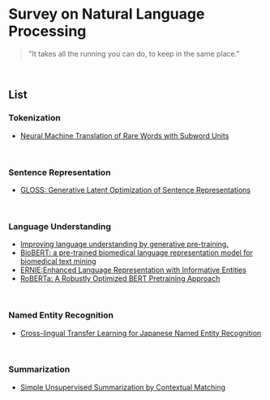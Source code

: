 # Survey on Natural Language Processing

> "It takes all the running you can do, to keep in the same place."
<br>

## List

### Tokenization

- [Neural Machine Translation of Rare Words with Subword Units](https://github.com/marucha80t/survey-nlp/blob/master/docs/wordpiece.md)
<br>


### Sentence Representation

- [GLOSS: Generative Latent Optimization of Sentence Representations](https://github.com/marucha80t/survey-nlp/blob/master/docs/GLOSS.md)
<br>


### Language Understanding

- [Improving language understanding by generative pre-training.](https://github.com/marucha80t/survey-nlp/blob/master/docs/GPT.md)
- [BioBERT: a pre-trained biomedical language representation model for biomedical text mining](https://github.com/marucha80t/survey-nlp/blob/master/docs/BioBERT.md)
- [ERNIE:Enhanced Language Representation with Informative Entities](https://github.com/marucha80t/survey-nlp/blob/master/docs/ERNIE.md)
- [RoBERTa: A Robustly Optimized BERT Pretraining Approach](https://github.com/marucha80t/survey-nlp/blob/master/docs/RoBERTa.md)
<br>

### Named Entity Recognition

- [Cross-lingual Transfer Learning for Japanese Named Entity Recognition](https://github.com/marucha80t/survey-nlp/blob/master/docs/MOM.md)
<br>

### Summarization

- [Simple Unsupervised Summarization by Contextual Matching](https://github.com/marucha80t/survey-nlp/blob/master/docs/Contextual_Match.md)
